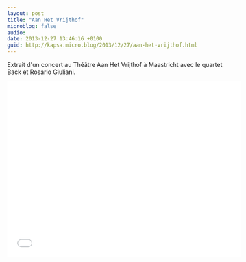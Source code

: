 ```yaml
---
layout: post
title: "Aan Het Vrijthof"
microblog: false
audio: 
date: 2013-12-27 13:46:16 +0100
guid: http://kapsa.micro.blog/2013/12/27/aan-het-vrijthof.html
---
```

Extrait d'un concert au Théâtre Aan Het Vrijthof à Maastricht avec le quartet Back et Rosario Giuliani.

<iframe src="//www.youtube.com/embed/-T30Ofq2Mgk?rel=0" height="409" width="545" allowfullscreen="" frameborder="0"></iframe>
